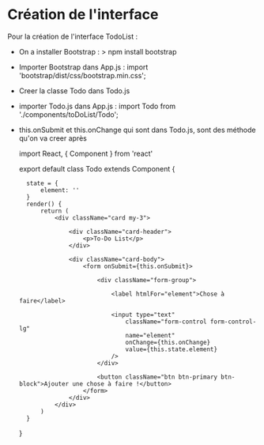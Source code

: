 # Création de l'interface

Pour la création de l'interface TodoList :

- On a installer Bootstrap : > npm install bootstrap
- Importer Bootstrap dans App.js : import 'bootstrap/dist/css/bootstrap.min.css';
- Creer la classe Todo dans Todo.js
- importer Todo.js dans App.js : import Todo from './components/toDoList/Todo';
- this.onSubmit et this.onChange qui sont dans Todo.js, sont des méthode qu'on va creer après

    import React, { Component } from 'react'

    export default class Todo extends Component {

        state = {
            element: ''
        }
        render() {
            return (
                <div className="card my-3">

                    <div className="card-header">
                        <p>To-Do List</p>
                    </div>

                    <div className="card-body">
                        <form onSubmit={this.onSubmit}>

                            <div className="form-group">

                                <label htmlFor="element">Chose à faire</label>

                                <input type="text" 
                                    className="form-control form-control-lg"
                                    name="element"
                                    onChange={this.onChange}
                                    value={this.state.element}
                                />
                            </div>

                            <button className="btn btn-primary btn-block">Ajouter une chose à faire !</button>
                        </form>
                    </div>
                </div>
            )
        }
    }
